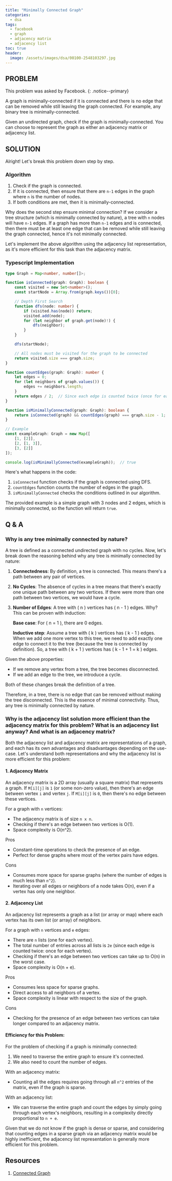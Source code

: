 ```yaml
---
title: "Minimally Connected Graph"
categories:
  - dsa
tags:
  - facebook
  - graph
  - adjacency matrix
  - adjacency list
toc: true
header:
  image: /assets/images/dsa/00100-2548103297.jpg
---
```


## PROBLEM

This problem was asked by Facebook.
{: .notice--primary}



A graph is minimally-connected if it is connected and there is no edge that can be removed while still leaving the graph connected. For example, any binary tree is minimally-connected.

Given an undirected graph, check if the graph is minimally-connected. You can choose to represent the graph as either an adjacency matrix or adjacency list.

## SOLUTION

Alright! Let's break this problem down step by step.

### Algorithm

1. Check if the graph is connected.
2. If it is connected, then ensure that there are `n-1` edges in the graph where `n` is the number of nodes.
3. If both conditions are met, then it is minimally-connected.

Why does the second step ensure minimal connection? If we consider a tree structure (which is minimally connected by nature), a tree with `n` nodes will have `n-1` edges. If a graph has more than `n-1` edges and is connected, then there must be at least one edge that can be removed while still leaving the graph connected, hence it's not minimally connected.

Let's implement the above algorithm using the adjacency list representation, as it's more efficient for this task than the adjacency matrix.

### Typescript Implementation

```typescript
type Graph = Map<number, number[]>;

function isConnected(graph: Graph): boolean {
    const visited = new Set<number>();
    const startNode = Array.from(graph.keys())[0];

    // Depth First Search
    function dfs(node: number) {
        if (visited.has(node)) return;
        visited.add(node);
        for (let neighbor of graph.get(node)!) {
            dfs(neighbor);
        }
    }

    dfs(startNode);

    // All nodes must be visited for the graph to be connected
    return visited.size === graph.size;
}

function countEdges(graph: Graph): number {
    let edges = 0;
    for (let neighbors of graph.values()) {
        edges += neighbors.length;
    }
    return edges / 2;  // Since each edge is counted twice (once for each node)
}

function isMinimallyConnected(graph: Graph): boolean {
    return isConnected(graph) && countEdges(graph) === graph.size - 1;
}

// Example
const exampleGraph: Graph = new Map([
    [1, [2]],
    [2, [1, 3]],
    [3, [2]]
]);

console.log(isMinimallyConnected(exampleGraph));  // true
```

Here's what happens in the code:

1. `isConnected` function checks if the graph is connected using DFS.
2. `countEdges` function counts the number of edges in the graph.
3. `isMinimallyConnected` checks the conditions outlined in our algorithm.

The provided example is a simple graph with 3 nodes and 2 edges, which is minimally connected, so the function will return `true`.

## Q & A

### Why is any tree minimally connected by nature?

A tree is defined as a connected undirected graph with no cycles. Now, let's break down the reasoning behind why any tree is minimally connected by nature:

1. **Connectedness**: By definition, a tree is connected. This means there's a path between any pair of vertices.

2. **No Cycles**: The absence of cycles in a tree means that there's exactly one unique path between any two vertices. If there were more than one path between two vertices, we would have a cycle.

3. **Number of Edges**: A tree with \( n \) vertices has \( n - 1 \) edges. Why? This can be proven with induction:

   **Base case**: For \( n = 1 \), there are 0 edges.

   **Inductive step**: Assume a tree with \( k \) vertices has \( k - 1 \) edges. When we add one more vertex to this tree, we need to add exactly one edge to connect it to the tree (because the tree is connected by definition). So, a tree with \( k + 1 \) vertices has \( k - 1 + 1 = k \) edges.

Given the above properties:

- If we remove any vertex from a tree, the tree becomes disconnected.
- If we add an edge to the tree, we introduce a cycle.

Both of these changes break the definition of a tree.

Therefore, in a tree, there is no edge that can be removed without making the tree disconnected. This is the essence of minimal connectivity. Thus, any tree is minimally connected by nature.

### Why is the adjacency list solution more efficient than the adjacency matrix for this problem? What is an adjacency list anyway? And what is an adjacency matrix?

Both the adjacency list and adjacency matrix are representations of a graph, and each has its own advantages and disadvantages depending on the use-case. Let's understand both representations and why the adjacency list is more efficient for this problem:

#### 1. Adjacency Matrix

An adjacency matrix is a 2D array (usually a square matrix) that represents a graph. If `M[i][j]` is `1` (or some non-zero value), then there's an edge between vertex `i` and vertex `j`. If `M[i][j]` is `0`, then there's no edge between these vertices.

For a graph with `n` vertices:

- The adjacency matrix is of size `n x n`.
- Checking if there's an edge between two vertices is O(1).
- Space complexity is O(n^2).

Pros

- Constant-time operations to check the presence of an edge.
- Perfect for dense graphs where most of the vertex pairs have edges.

Cons

- Consumes more space for sparse graphs (where the number of edges is much less than `n^2`).
- Iterating over all edges or neighbors of a node takes O(n), even if a vertex has only one neighbor.

#### 2. Adjacency List

An adjacency list represents a graph as a list (or array or map) where each vertex has its own list (or array) of neighbors. 

For a graph with `n` vertices and `e` edges:

- There are `n` lists (one for each vertex).
- The total number of entries across all lists is `2e` (since each edge is counted twice: once for each vertex).
- Checking if there's an edge between two vertices can take up to O(n) in the worst case.
- Space complexity is O(n + e).

Pros

- Consumes less space for sparse graphs.
- Direct access to all neighbors of a vertex.
- Space complexity is linear with respect to the size of the graph.

Cons

- Checking for the presence of an edge between two vertices can take longer compared to an adjacency matrix.

#### Efficiency for this Problem:

For the problem of checking if a graph is minimally connected:

1. We need to traverse the entire graph to ensure it's connected.
2. We also need to count the number of edges.

With an adjacency matrix:

- Counting all the edges requires going through all `n^2` entries of the matrix, even if the graph is sparse.
  
With an adjacency list:

- We can traverse the entire graph and count the edges by simply going through each vertex's neighbors, resulting in a complexity directly proportional to `n + e`.

Given that we do not know if the graph is dense or sparse, and considering that counting edges in a sparse graph via an adjacency matrix would be highly inefficient, the adjacency list representation is generally more efficient for this problem.

## Resources

1. [Connected Graph](https://www.sciencedirect.com/topics/mathematics/connected-graph)
